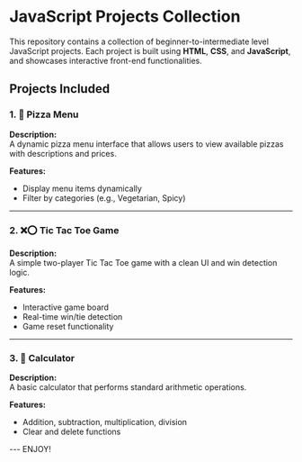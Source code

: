 # JavaScript Projects Collection

This repository contains a collection of beginner-to-intermediate level JavaScript projects. Each project is built using **HTML**, **CSS**, and **JavaScript**, and showcases interactive front-end functionalities.

## Projects Included

### 1. 🍕 Pizza Menu

**Description:**  
A dynamic pizza menu interface that allows users to view available pizzas with descriptions and prices. 

**Features:**
- Display menu items dynamically
- Filter by categories (e.g., Vegetarian, Spicy)

---

### 2. ❌⭕ Tic Tac Toe Game

**Description:**  
A simple two-player Tic Tac Toe game with a clean UI and win detection logic.

**Features:**
- Interactive game board
- Real-time win/tie detection
- Game reset functionality

---

### 3. 🧮 Calculator

**Description:**  
A basic calculator that performs standard arithmetic operations.

**Features:**
- Addition, subtraction, multiplication, division
- Clear and delete functions

--- ENJOY! 
